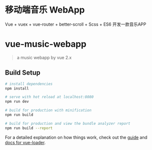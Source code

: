 # 移动端音乐 WebApp

Vue + vuex + vue-router + better-scroll + Scss + ES6 开发一款音乐APP



# vue-music-webapp

> a music webapp by vue 2.x

## Build Setup

```bash
# install dependencies
npm install

# serve with hot reload at localhost:8080
npm run dev

# build for production with minification
npm run build

# build for production and view the bundle analyzer report
npm run build --report
```

For a detailed explanation on how things work, check out the [guide](http://vuejs-templates.github.io/webpack/) and [docs for vue-loader](http://vuejs.github.io/vue-loader).